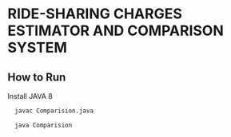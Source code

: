 # RIDE-SHARING CHARGES ESTIMATOR AND COMPARISON SYSTEM

## How to Run 

Install JAVA 8 

```Bash
  javac Comparision.java
```
```Bash
  java Comparision
```
